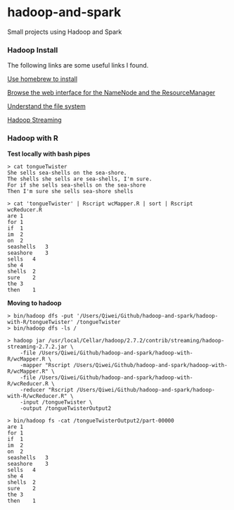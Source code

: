 # hadoop-and-spark
Small projects using Hadoop and Spark

### Hadoop Install
The following links are some useful links I found.

[Use homebrew to install](https://getblueshift.com/setting-up-hadoop-2-4-and-pig-0-12-on-osx-locally/)

[Browse the web interface for the NameNode and the ResourceManager ](http://zhongyaonan.com/hadoop-tutorial/setting-up-hadoop-2-6-on-mac-osx-yosemite.html)

[Understand the file system](http://blog.matthewrathbone.com/2013/04/17/what-is-hadoop.html)

[Hadoop Streaming](https://coderwall.com/p/imxf6g/running-wordcount-on-hadoop-using-r-script)

### Hadoop with R
**Test locally with bash pipes**

```
> cat tongueTwister
She sells sea-shells on the sea-shore.
The shells she sells are sea-shells, I'm sure.
For if she sells sea-shells on the sea-shore
Then I'm sure she sells sea-shore shells
```

```
> cat 'tongueTwister' | Rscript wcMapper.R | sort | Rscript wcReducer.R
are	1
for	1
if	1
im	2
on	2
seashells	3
seashore	3
sells	4
she	4
shells	2
sure	2
the	3
then	1

```
**Moving to hadoop**

```
> bin/hadoop dfs -put '/Users/Qiwei/Github/hadoop-and-spark/hadoop-with-R/tongueTwister' /tongueTwister
> bin/hadoop dfs -ls /
```

```
> hadoop jar /usr/local/Cellar/hadoop/2.7.2/contrib/streaming/hadoop-streaming-2.7.2.jar \ 
	-file /Users/Qiwei/Github/hadoop-and-spark/hadoop-with-R/wcMapper.R \ 
	-mapper "Rscript /Users/Qiwei/Github/hadoop-and-spark/hadoop-with-R/wcMapper.R" \ 
	-file /Users/Qiwei/Github/hadoop-and-spark/hadoop-with-R/wcReducer.R \ 
	-reducer "Rscript /Users/Qiwei/Github/hadoop-and-spark/hadoop-with-R/wcReducer.R" \ 
	-input /tongueTwister \ 
	-output /tongueTwisterOutput2
```

```
> bin/hadoop fs -cat /tongueTwisterOutput2/part-00000
are	1
for	1
if	1
im	2
on	2
seashells	3
seashore	3
sells	4
she	4
shells	2
sure	2
the	3
then	1

```